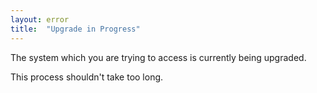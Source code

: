 ```yaml
---
layout: error
title:  "Upgrade in Progress"
---
```

The system which you are trying to access is currently being upgraded. 

This process shouldn't take too long.
